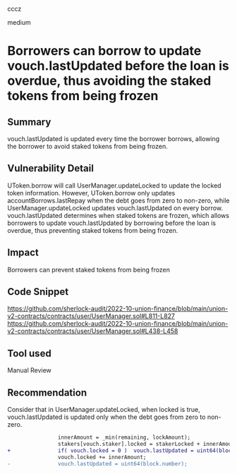 cccz

medium

# Borrowers can borrow to update vouch.lastUpdated before the loan is overdue, thus avoiding the staked tokens from being frozen

## Summary
vouch.lastUpdated is updated every time the borrower borrows, allowing the borrower to avoid staked tokens from being frozen.

## Vulnerability Detail
UToken.borrow will call UserManager.updateLocked to update the locked token information.
However, UToken.borrow only updates accountBorrows.lastRepay when the debt goes from zero to non-zero, while UserManager.updateLocked updates vouch.lastUpdated on every borrow.
vouch.lastUpdated determines when staked tokens are frozen, which allows borrowers to update vouch.lastUpdated by borrowing before the loan is overdue, thus preventing staked tokens from being frozen.

## Impact
Borrowers can prevent staked tokens from being frozen
## Code Snippet
https://github.com/sherlock-audit/2022-10-union-finance/blob/main/union-v2-contracts/contracts/user/UserManager.sol#L811-L827
https://github.com/sherlock-audit/2022-10-union-finance/blob/main/union-v2-contracts/contracts/user/UserManager.sol#L438-L458
## Tool used

Manual Review

## Recommendation
Consider that in UserManager.updateLocked, when locked is true, vouch.lastUpdated is updated only when the debt goes from zero to non-zero.
```diff
                innerAmount = _min(remaining, lockAmount);
                stakers[vouch.staker].locked = stakerLocked + innerAmount;
+               if( vouch.locked = 0 )  vouch.lastUpdated = uint64(block.number);
                vouch.locked += innerAmount;
-               vouch.lastUpdated = uint64(block.number);
```
